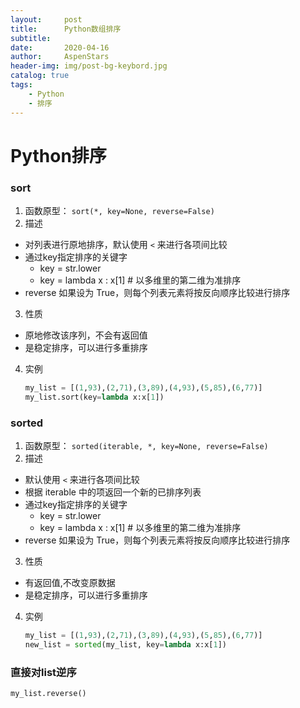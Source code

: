 ```yaml
---
layout:     post
title:      Python数组排序
subtitle:   
date:       2020-04-16
author:     AspenStars
header-img: img/post-bg-keybord.jpg
catalog: true
tags:
    - Python
    - 排序
---
```

# Python排序

### sort
1. 函数原型：
`sort(*, key=None, reverse=False)`
2. 描述
- 对列表进行原地排序，默认使用 `<` 来进行各项间比较
- 通过key指定排序的关键字
    - key = str.lower
    - key = lambda x : x[1]  # 以多维里的第二维为准排序
- reverse 如果设为 True，则每个列表元素将按反向顺序比较进行排序
3. 性质
- 原地修改该序列，不会有返回值
- 是稳定排序，可以进行多重排序
4. 实例
    ```python
    my_list = [(1,93),(2,71),(3,89),(4,93),(5,85),(6,77)]
    my_list.sort(key=lambda x:x[1])
    ```

### sorted
1. 函数原型：
`sorted(iterable, *, key=None, reverse=False)`
2. 描述
- 默认使用 `<` 来进行各项间比较
- 根据 iterable 中的项返回一个新的已排序列表
- 通过key指定排序的关键字
    - key = str.lower
    - key = lambda x : x[1]  # 以多维里的第二维为准排序
- reverse 如果设为 True，则每个列表元素将按反向顺序比较进行排序
3. 性质
- 有返回值,不改变原数据
- 是稳定排序，可以进行多重排序
4. 实例
    ```python
    my_list = [(1,93),(2,71),(3,89),(4,93),(5,85),(6,77)]
    new_list = sorted(my_list, key=lambda x:x[1])
    ```

### 直接对list逆序
```python
my_list.reverse()
```